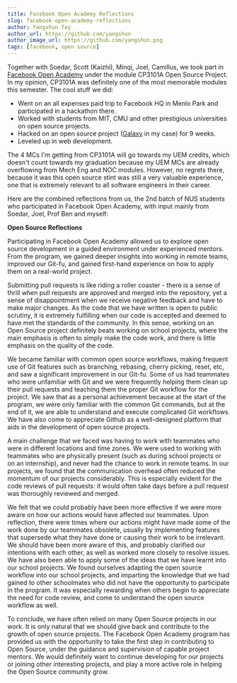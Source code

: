 ```yaml
---
title: Facebook Open Academy Reflections
slug: facebook-open-academy-reflections
author: Yangshun Tay
author_url: https://github.com/yangshun
author_image_url: https://github.com/yangshun.png
tags: [facebook, open source]
---
```


Together with Soedar, Scott (Kaizhi), Minqi, Joel, Camillus, we took part in [Facebook Open Academy](https://www.facebook.com/notes/facebook-engineering/facebook-open-academy-bringing-open-source-to-cs-curricula/10151806121378920) under the module CP3101A Open Source Project. In my opinion, CP3101A was definitely one of the most memorable modules this semester.<!--truncate--> The cool stuff we did:

- Went on an all expenses paid trip to Facebook HQ in Menlo Park and participated in a hackathon there.
- Worked with students from MIT, CMU and other prestigious universities on open source projects.
- Hacked on an open source project ([Galaxy](https://github.com/cvan/galaxy/) in my case) for 9 weeks.
- Leveled up in web development.

The 4 MCs I'm getting from CP3101A will go towards my UEM credits, which doesn't count towards my graduation because my UEM MCs are already overflowing from Mech Eng and NOC modules. However, no regrets there, because it was this open source stint was still a very valuable experience, one that is extremely relevant to all software engineers in their career.

Here are the combined reflections from us, the 2nd batch of NUS students who participated in Facebook Open Academy, with input mainly from Soedar, Joel, Prof Ben and myself:

**Open Source Reflections**

Participating in Facebook Open Academy allowed us to explore open source development in a guided environment under experienced mentors. From the program, we gained deeper insights into working in remote teams, improved our Git-fu, and gained first-hand experience on how to apply them on a real-world project.

Submitting pull requests is like riding a roller coaster - there is a sense of thrill when pull requests are approved and merged into the repository, yet a sense of disappointment when we receive negative feedback and have to make major changes. As the code that we have written is open to public scrutiny, it is extremely fulfilling when our code is accepted and deemed to have met the standards of the community. In this sense, working on an Open Source project definitely beats working on school projects, where the main emphasis is often to simply make the code work, and there is little emphasis on the quality of the code.

We became familiar with common open source workflows, making frequent use of Git features such as branching, rebasing, cherry picking, reset, etc, and saw a significant improvement in our Git-fu. Some of us had teammates who were unfamiliar with Git and we were frequently helping them clean up their pull requests and teaching them the proper Git workflow for the project. We saw that as a personal achievement because at the start of the program, we were only familiar with the common Git commands, but at the end of it, we are able to understand and execute complicated Git workflows. We have also come to appreciate Github as a well-designed platform that aids in the development of open source projects.

A main challenge that we faced was having to work with teammates who were in different locations and time zones. We were used to working with teammates who are physically present (such as during school projects or on an internship), and never had the chance to work in remote teams. In our projects, we found that the communication overhead often reduced the momentum of our projects considerably. This is especially evident for the code reviews of pull requests: it would often take days before a pull request was thoroughly reviewed and merged.

We felt that we could probably have been more effective if we were more aware on how our actions would have affected our teammates. Upon reflection, there were times where our actions might have made some of the work done by our teammates obsolete, usually by implementing features that supersede what they have done or causing their work to be irrelevant. We should have been more aware of this, and probably clarified our intentions with each other, as well as worked more closely to resolve issues.
We have also been able to apply some of the ideas that we have learnt into our school projects. We found ourselves adapting the open source workflow into our school projects, and imparting the knowledge that we had gained to other schoolmates who did not have the opportunity to participate in the program. It was especially rewarding when others begin to appreciate the need for code review, and come to understand the open source workflow as well.

To conclude, we have often relied on many Open Source projects in our work. It is only natural that we should give back and contribute to the growth of open source projects. The Facebook Open Academy program has provided us with the opportunity to take the first step in contributing to Open Source, under the guidance and supervision of capable project mentors. We would definitely want to continue developing for our projects or joining other interesting projects, and play a more active role in helping the Open Source community grow.
